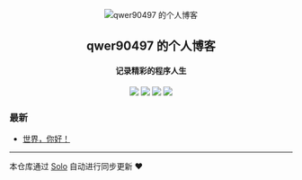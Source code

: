 <p align="center"><img alt="qwer90497 的个人博客" src="https://static.b3log.org/images/brand/solo-32.png"></p><h2 align="center">
qwer90497 的个人博客
</h2>

<h4 align="center">记录精彩的程序人生</h4>
<p align="center"><a title="qwer90497 的个人博客" target="_blank" href="https://github.com/qwer90497/solo-blog"><img src="https://img.shields.io/github/last-commit/qwer90497/solo-blog.svg?style=flat-square&color=FF9900"></a>
<a title="GitHub repo size in bytes" target="_blank" href="https://github.com/qwer90497/solo-blog"><img src="https://img.shields.io/github/repo-size/qwer90497/solo-blog.svg?style=flat-square"></a>
<a title="Solo Version" target="_blank" href="https://github.com/b3log/solo/releases"><img src="https://img.shields.io/badge/solo-3.6.5-f1e05a.svg?style=flat-square&color=blueviolet"></a>
<a title="Hits" target="_blank" href="https://github.com/b3log/hits"><img src="https://hits.b3log.org/qwer90497/solo-blog.svg"></a></p>

### 最新

* [世界，你好！](http://tx.wsola.top:8080/solo/hello-solo)



---

本仓库通过 [Solo](https://github.com/b3log/solo) 自动进行同步更新 ❤️ 